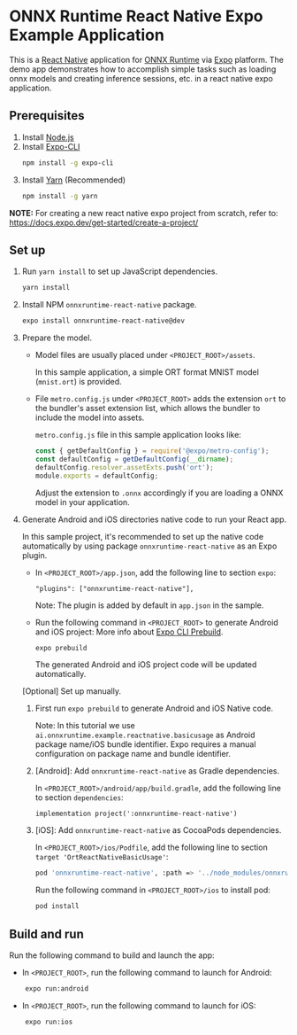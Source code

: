 # ONNX Runtime React Native Expo Example Application

This is a [React Native](https://reactnative.dev/docs/getting-started) application for [ONNX Runtime](https://github.com/microsoft/onnxruntime) via [Expo](https://docs.expo.dev/) platform. The demo app demonstrates how to accomplish simple tasks such as loading onnx models and creating inference sessions, etc. in a react native expo application.

## Prerequisites

1. Install [Node.js](https://nodejs.org/en)
2. Install [Expo-CLI](https://docs.expo.dev/more/expo-cli/)
    ```sh
    npm install -g expo-cli
    ```
3. Install [Yarn](https://classic.yarnpkg.com/en/docs/install#mac-stable) (Recommended)
    ```sh
    npm install -g yarn
    ```
**NOTE:**
   For creating a new react native expo project from scratch, refer to: https://docs.expo.dev/get-started/create-a-project/

## Set up

1. Run `yarn install` to set up JavaScript dependencies.
    ```sh
    yarn install
    ```
2. Install NPM `onnxruntime-react-native` package.
    ```sh
    expo install onnxruntime-react-native@dev
    ```

3. Prepare the model.

    -  Model files are usually placed under `<PROJECT_ROOT>/assets`.
    
       In this sample application, a simple ORT format MNIST model (`mnist.ort`) is provided.

    -  File `metro.config.js` under `<PROJECT_ROOT>` adds the extension `ort` to the bundler's asset extension list, which allows the bundler to include the model into assets.
       
       `metro.config.js` file in this sample application looks like:

       ```js
       const { getDefaultConfig } = require('@expo/metro-config');
       const defaultConfig = getDefaultConfig(__dirname);
       defaultConfig.resolver.assetExts.push('ort');
       module.exports = defaultConfig;
       ```
       Adjust the extension to `.onnx` accordingly if you are loading a ONNX model in your application.

4. Generate Android and iOS directories native code to run your React app.
    
    In this sample project, it's recommended to set up the native code automatically by using package `onnxruntime-react-native` as an Expo plugin.
    
    - In `<PROJECT_ROOT>/app.json`, add the following line to section `expo`:
        ```
        "plugins": ["onnxruntime-react-native"],
        ```
        Note: The plugin is added by default in `app.json` in the sample.

    - Run the following command in `<PROJECT_ROOT>` to generate Android and iOS project: More info about [Expo CLI Prebuild](https://docs.expo.dev/workflow/prebuild/).
        ```sh
        expo prebuild
        ```
        The generated Android and iOS project code will be updated automatically.


    [Optional] Set up manually.

    1. First run  `expo prebuild` to generate Android and iOS Native code.

        Note: In this tutorial we use `ai.onnxruntime.example.reactnative.basicusage` as Android package name/iOS bundle identifier.
        Expo requires a manual configuration on package name and bundle identifier.

    2. [Android]: Add `onnxruntime-react-native` as Gradle dependencies.

        In `<PROJECT_ROOT>/android/app/build.gradle`, add the following line to section `dependencies`:

        ```
        implementation project(':onnxruntime-react-native')
        ```

    3. [iOS]: Add `onnxruntime-react-native` as CocoaPods dependencies.

        In `<PROJECT_ROOT>/ios/Podfile`, add the following line to section `target 'OrtReactNativeBasicUsage'`:

        ```sh
        pod 'onnxruntime-react-native', :path => '../node_modules/onnxruntime-react-native'
        ```

        Run the following command in `<PROJECT_ROOT>/ios` to install pod:

        ```sh
        pod install
        ```
## Build and run

Run the following command to build and launch the app:

- In `<PROJECT_ROOT>`, run the following command to launch for Android:
    
```sh
    expo run:android
```

- In `<PROJECT_ROOT>`, run the following command to launch for iOS:
```sh
    expo run:ios
```